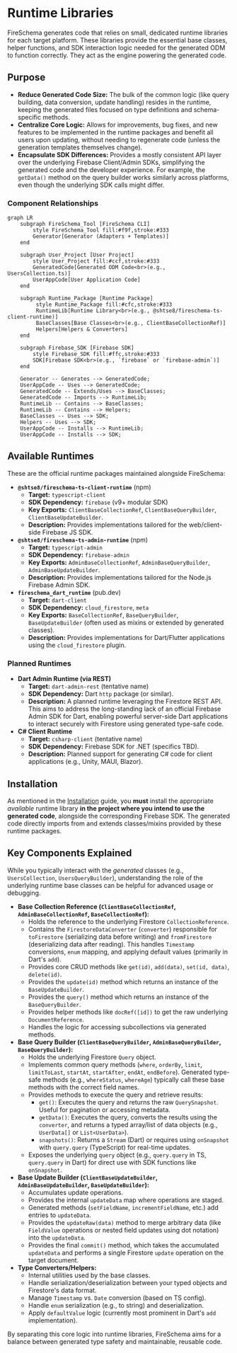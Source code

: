 # Runtime Libraries

FireSchema generates code that relies on small, dedicated runtime libraries for each target platform. These libraries provide the essential base classes, helper functions, and SDK interaction logic needed for the generated ODM to function correctly. They act as the engine powering the generated code.

## Purpose

-   **Reduce Generated Code Size:** The bulk of the common logic (like query building, data conversion, update handling) resides in the runtime, keeping the generated files focused on type definitions and schema-specific methods.
-   **Centralize Core Logic:** Allows for improvements, bug fixes, and new features to be implemented in the runtime packages and benefit all users upon updating, without needing to regenerate code (unless the generation templates themselves change).
-   **Encapsulate SDK Differences:** Provides a mostly consistent API layer over the underlying Firebase Client/Admin SDKs, simplifying the generated code and the developer experience. For example, the `getData()` method on the query builder works similarly across platforms, even though the underlying SDK calls might differ.


### Component Relationships

```mermaid
graph LR
    subgraph FireSchema_Tool [FireSchema CLI]
        style FireSchema_Tool fill:#f9f,stroke:#333
        Generator[Generator (Adapters + Templates)]
    end

    subgraph User_Project [User Project]
        style User_Project fill:#ccf,stroke:#333
        GeneratedCode[Generated ODM Code<br>(e.g., UsersCollection.ts)]
        UserAppCode[User Application Code]
    end

    subgraph Runtime_Package [Runtime Package]
         style Runtime_Package fill:#cfc,stroke:#333
         RuntimeLib[Runtime Library<br>(e.g., @shtse8/fireschema-ts-client-runtime)]
         BaseClasses[Base Classes<br>(e.g., ClientBaseCollectionRef)]
         Helpers[Helpers & Converters]
    end

    subgraph Firebase_SDK [Firebase SDK]
        style Firebase_SDK fill:#ffc,stroke:#333
        SDK[Firebase SDK<br>(e.g., `firebase` or `firebase-admin`)]
    end

    Generator -- Generates --> GeneratedCode;
    UserAppCode -- Uses --> GeneratedCode;
    GeneratedCode -- Extends/Uses --> BaseClasses;
    GeneratedCode -- Imports --> RuntimeLib;
    RuntimeLib -- Contains --> BaseClasses;
    RuntimeLib -- Contains --> Helpers;
    BaseClasses -- Uses --> SDK;
    Helpers -- Uses --> SDK;
    UserAppCode -- Installs --> RuntimeLib;
    UserAppCode -- Installs --> SDK;
```

## Available Runtimes

These are the official runtime packages maintained alongside FireSchema:

-   **`@shtse8/fireschema-ts-client-runtime`** (npm)
    -   **Target:** `typescript-client`
    -   **SDK Dependency:** `firebase` (v9+ modular SDK)
    -   **Key Exports:** `ClientBaseCollectionRef`, `ClientBaseQueryBuilder`, `ClientBaseUpdateBuilder`.
    -   **Description:** Provides implementations tailored for the web/client-side Firebase JS SDK.
-   **`@shtse8/fireschema-ts-admin-runtime`** (npm)
    -   **Target:** `typescript-admin`
    -   **SDK Dependency:** `firebase-admin`
    -   **Key Exports:** `AdminBaseCollectionRef`, `AdminBaseQueryBuilder`, `AdminBaseUpdateBuilder`.
    -   **Description:** Provides implementations tailored for the Node.js Firebase Admin SDK.
-   **`fireschema_dart_runtime`** (pub.dev)
    -   **Target:** `dart-client`
    -   **SDK Dependency:** `cloud_firestore`, `meta`
    -   **Key Exports:** `BaseCollectionRef`, `BaseQueryBuilder`, `BaseUpdateBuilder` (often used as mixins or extended by generated classes).
    -   **Description:** Provides implementations for Dart/Flutter applications using the `cloud_firestore` plugin.

### Planned Runtimes

-   **Dart Admin Runtime (via REST)**
    -   **Target:** `dart-admin-rest` (tentative name)
    -   **SDK Dependency:** Dart `http` package (or similar).
    -   **Description:** A planned runtime leveraging the Firestore REST API. This aims to address the long-standing lack of an official Firebase Admin SDK for Dart, enabling powerful server-side Dart applications to interact securely with Firestore using generated type-safe code.
-   **C# Client Runtime**
    -   **Target:** `csharp-client` (tentative name)
    -   **SDK Dependency:** Firebase SDK for .NET (specifics TBD).
    -   **Description:** Planned support for generating C# code for client applications (e.g., Unity, MAUI, Blazor).

## Installation

As mentioned in the [Installation](./installation.md) guide, you **must** install the appropriate *available* runtime library **in the project where you intend to use the generated code**, alongside the corresponding Firebase SDK. The generated code directly imports from and extends classes/mixins provided by these runtime packages.

## Key Components Explained

While you typically interact with the *generated* classes (e.g., `UsersCollection`, `UsersQueryBuilder`), understanding the role of the underlying runtime base classes can be helpful for advanced usage or debugging.

-   **Base Collection Reference (`ClientBaseCollectionRef`, `AdminBaseCollectionRef`, `BaseCollectionRef`):**
    -   Holds the reference to the underlying Firestore `CollectionReference`.
    -   Contains the `FirestoreDataConverter` (`converter`) responsible for `toFirestore` (serializing data before writing) and `fromFirestore` (deserializing data after reading). This handles `Timestamp` conversions, `enum` mapping, and applying default values (primarily in Dart's `add`).
    -   Provides core CRUD methods like `get(id)`, `add(data)`, `set(id, data)`, `delete(id)`.
    -   Provides the `update(id)` method which returns an instance of the `BaseUpdateBuilder`.
    -   Provides the `query()` method which returns an instance of the `BaseQueryBuilder`.
    -   Provides helper methods like `docRef([id])` to get the raw underlying `DocumentReference`.
    -   Handles the logic for accessing subcollections via generated methods.
-   **Base Query Builder (`ClientBaseQueryBuilder`, `AdminBaseQueryBuilder`, `BaseQueryBuilder`):**
    -   Holds the underlying Firestore `Query` object.
    -   Implements common query methods (`where`, `orderBy`, `limit`, `limitToLast`, `startAt`, `startAfter`, `endAt`, `endBefore`). Generated type-safe methods (e.g., `whereStatus`, `whereAge`) typically call these base methods with the correct field names.
    -   Provides methods to execute the query and retrieve results:
        -   `get()`: Executes the query and returns the raw `QuerySnapshot`. Useful for pagination or accessing metadata.
        -   `getData()`: Executes the query, converts the results using the `converter`, and returns a typed array/list of data objects (e.g., `UserData[]` or `List<UserData>`).
        -   `snapshots()`: Returns a `Stream` (Dart) or requires using `onSnapshot` with `query.query` (TypeScript) for real-time updates.
    -   Exposes the underlying `query` object (e.g., `query.query` in TS, `query.query` in Dart) for direct use with SDK functions like `onSnapshot`.
-   **Base Update Builder (`ClientBaseUpdateBuilder`, `AdminBaseUpdateBuilder`, `BaseUpdateBuilder`):**
    -   Accumulates update operations.
    -   Provides the internal `updateData` map where operations are staged.
    -   Generated methods (`setFieldName`, `incrementFieldName`, etc.) add entries to `updateData`.
    -   Provides the `updateRaw(data)` method to merge arbitrary data (like `FieldValue` operations or nested field updates using dot notation) into the `updateData`.
    -   Provides the final `commit()` method, which takes the accumulated `updateData` and performs a single Firestore `update` operation on the target document.
-   **Type Converters/Helpers:**
    -   Internal utilities used by the base classes.
    -   Handle serialization/deserialization between your typed objects and Firestore's data format.
    -   Manage `Timestamp` vs. `Date` conversion (based on TS config).
    -   Handle `enum` serialization (e.g., to string) and deserialization.
    -   Apply `defaultValue` logic (currently most prominent in Dart's `add` implementation).

By separating this core logic into runtime libraries, FireSchema aims for a balance between generated type safety and maintainable, reusable code.
